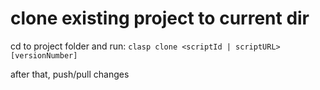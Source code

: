 # clone existing project to current dir

cd to project folder and run: 
`clasp clone <scriptId | scriptURL> [versionNumber]`

after that, push/pull changes

<!-- TODO: set hooks to push/pull from clasp? -->